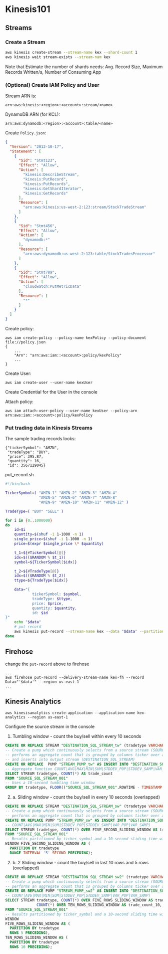 # Kinesis101

## Streams
### Create a Stream
```bash
aws kinesis create-stream --stream-name kex --shard-count 1
aws kinesis wait stream-exists --stream-nam kex
```
Note that Estimate the number of shards needs: Avg. Record Size, Maximum Records Written/s, Number of Consuming App

### (Optional) Create IAM Policy and User
Stream ARN is:
```
arn:aws:kinesis:<region>:<account>:stream/<name>
```
DynamoDB ARN (for KCL):
```
arn:aws:dynamodb:<region>:<account>:table/<name>
```
Create `Policy.json`:
```json
{
  "Version": "2012-10-17",
  "Statement": [
    {
      "Sid": "Stmt123",
      "Effect": "Allow",
      "Action": [
        "kinesis:DescribeStream",
        "kinesis:PutRecord",
        "kinesis:PutRecords",
        "kinesis:GetShardIterator",
        "kinesis:GetRecords"
      ],
      "Resource": [
        "arn:aws:kinesis:us-west-2:123:stream/StockTradeStream"
      ]
    },
    {
      "Sid": "Stmt456",
      "Effect": "Allow",
      "Action": [
        "dynamodb:*"
      ],
      "Resource": [
        "arn:aws:dynamodb:us-west-2:123:table/StockTradesProcessor"
      ]
    },
    {
      "Sid": "Stmt789",
      "Effect": "Allow",
      "Action": [
        "cloudwatch:PutMetricData"
      ],
      "Resource": [
        "*"
      ]
    }
  ]
}
```
Create policy:
```
aws iam create-policy --policy-name kexPolicy --policy-document file://policy.json
{
    ...
    "Arn": "arn:aws:iam::<account>:policy/kexPolicy"
    ...
}
```

Create User:
```
aws iam create-user --user-name kexUser
```

Create Credential for the User in the console

Attach policy:
```
aws iam attach-user-policy --user-name kexUser --policy-arn arn:aws:iam::<account>:policy/kexPolicy
```

### Put trading data in Kinesis Streams
The sample trading records looks:
```
{"tickerSymbol": "AMZN", 
 "tradeType": "BUY", 
 "price": 395.87,
 "quantity": 16, 
 "id": 3567129045}
```

put_record.sh
```bash
#!/bin/bash

TickerSymbol=( "AMZN-1" "AMZN-2" "AMZN-3" "AMZN-4"
               "AMZN-5" "AMZN-6" "AMZN-7" "AMZN-8"
               "AMZN-9" "AMZN-10" "AMZN-11" "AMZN-12" )

TradeType=( "BUY" "SELL" )

for i in {0..1000000}
do
    id=$i
    quantity=$(shuf -i 1-1000 -n 1)
    single_price=$(shuf -i 1-1000 -n 1)
    price=$(expr $single_price \* $quantity)

    t_1=${#TickerSymbol[@]}
    idx=$(($RANDOM % $t_1))
    symbol=${TickerSymbol[$idx]}

    t_2=${#TradeType[@]}
    idx=$(($RANDOM % $t_2))
    ttype=${TradeType[$idx]}

    data="{
            tickerSymbol: $symbol, 
            tradeType: $ttype,
            price: $price,
            quantity: $quantity,
            id: $id
}"
    echo "$data"
    # put record
    aws kinesis put-record --stream-name kex --data "$data" --partition-key $id
done
```

## Firehose
change the `put-record` above to firehose
```
...
aws firehose put-record --delivery-stream-name kex-fh --record Data="'$data'" --region us-east-1
...
```

## Kinesis Analytics
```
aws kinesisanalytics create-application --application-name kex-analytics --region us-east-1
```
Configure the source stream in the console

1. Tumbling window - count the buy/sell within every 10 seconds
```sql
CREATE OR REPLACE STREAM "DESTINATION_SQL_STREAM_tw" (tradetype VARCHAR(4), trade_count INTEGER);
-- Create a pump which continuously selects from a source stream (SOURCE_SQL_STREAM_001)
-- performs an aggregate count that is grouped by columns ticker over a 10-second tumbling window
-- and inserts into output stream (DESTINATION_SQL_STREAM)
CREATE OR REPLACE  PUMP "STREAM_PUMP_tw" AS INSERT INTO "DESTINATION_SQL_STREAM_tw"
-- Aggregate function COUNT|AVG|MAX|MIN|SUM|STDDEV_POP|STDDEV_SAMP|VAR_POP|VAR_SAMP)
SELECT STREAM tradetype, COUNT(*) AS trade_count
FROM "SOURCE_SQL_STREAM_001"
-- Uses a 10-second tumbling time window
GROUP BY tradetype, FLOOR(("SOURCE_SQL_STREAM_001".ROWTIME - TIMESTAMP '1970-01-01 00:00:00') SECOND / 10 TO SECOND);
```

2. a. Sliding window - count the buy/sell in every 10 seconds (overlapped)
```sql
CREATE OR REPLACE STREAM "DESTINATION_SQL_STREAM_sw" (tradetype VARCHAR(4), trade_count INTEGER);
-- Create a pump which continuously selects from a source stream (SOURCE_SQL_STREAM_001)
-- performs an aggregate count that is grouped by columns ticker over a 10-second sliding window
CREATE OR REPLACE PUMP "STREAM_PUMP_sw" AS INSERT INTO "DESTINATION_SQL_STREAM_sw"
-- COUNT|AVG|MAX|MIN|SUM|STDDEV_POP|STDDEV_SAMP|VAR_POP|VAR_SAMP)
SELECT STREAM tradetype, COUNT(*) OVER FIVE_SECOND_SLIDING_WINDOW AS trade_count
FROM "SOURCE_SQL_STREAM_001"
-- Results partitioned by ticker_symbol and a 10-second sliding time window 
WINDOW FIVE_SECOND_SLIDING_WINDOW AS (
  PARTITION BY tradetype
  RANGE INTERVAL '5' SECOND PRECEDING);
```
2. b. 2 Sliding window - count the buy/sell in last 10 rows and 5 rows (overlapped)
```sql
CREATE OR REPLACE STREAM "DESTINATION_SQL_STREAM_sw2" (tradetype VARCHAR(4), trade_count_5 INTEGER, avg_price_5 DOUBLE, trade_count_10 INTEGER, avg_price_10 DOUBLE);
-- Create a pump which continuously selects from a source stream (SOURCE_SQL_STREAM_001)
-- performs an aggregate count that is grouped by columns ticker over a 10-second sliding window
CREATE OR REPLACE PUMP "STREAM_PUMP_sw2" AS INSERT INTO "DESTINATION_SQL_STREAM_sw2"
-- COUNT|AVG|MAX|MIN|SUM|STDDEV_POP|STDDEV_SAMP|VAR_POP|VAR_SAMP)
SELECT STREAM tradetype, COUNT(*) OVER FIVE_ROWS_SLIDING_WINDOW AS trade_count_5, AVG(price) OVER FIVE_ROWS_SLIDING_WINDOW AS avg_price_5,
              COUNT(*) OVER TEN_ROWS_SLIDING_WINDOW AS trade_count_10, AVG(price) OVER TEN_ROWS_SLIDING_WINDOW AS avg_price_10
FROM "SOURCE_SQL_STREAM_001"
-- Results partitioned by ticker_symbol and a 10-second sliding time window 
WINDOW 
FIVE_ROWS_SLIDING_WINDOW AS (
  PARTITION BY tradetype
  ROWS 5 PRECEDING),
TEN_ROWS_SLIDING_WINDOW AS (
  PARTITION BY tradetype
  ROWS 10 PRECEDING);
```

